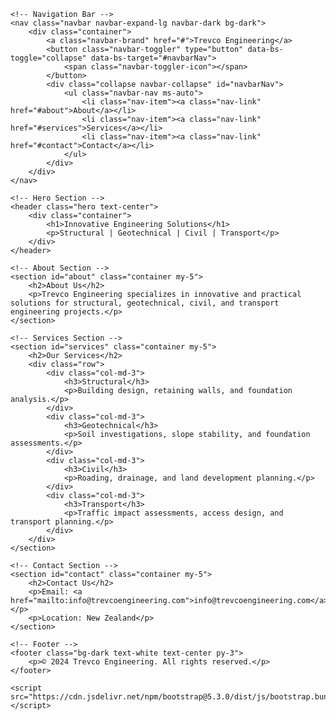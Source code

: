 <!DOCTYPE html>
<html lang="en">
<head>
    <meta charset="UTF-8">
    <meta name="viewport" content="width=device-width, initial-scale=1.0">
    <title>Trevco Engineering</title>
    <link rel="stylesheet" href="styles.css">
    <link href="https://cdn.jsdelivr.net/npm/bootstrap@5.3.0/dist/css/bootstrap.min.css" rel="stylesheet">
</head>
<body>

    <!-- Navigation Bar -->
    <nav class="navbar navbar-expand-lg navbar-dark bg-dark">
        <div class="container">
            <a class="navbar-brand" href="#">Trevco Engineering</a>
            <button class="navbar-toggler" type="button" data-bs-toggle="collapse" data-bs-target="#navbarNav">
                <span class="navbar-toggler-icon"></span>
            </button>
            <div class="collapse navbar-collapse" id="navbarNav">
                <ul class="navbar-nav ms-auto">
                    <li class="nav-item"><a class="nav-link" href="#about">About</a></li>
                    <li class="nav-item"><a class="nav-link" href="#services">Services</a></li>
                    <li class="nav-item"><a class="nav-link" href="#contact">Contact</a></li>
                </ul>
            </div>
        </div>
    </nav>

    <!-- Hero Section -->
    <header class="hero text-center">
        <div class="container">
            <h1>Innovative Engineering Solutions</h1>
            <p>Structural | Geotechnical | Civil | Transport</p>
        </div>
    </header>

    <!-- About Section -->
    <section id="about" class="container my-5">
        <h2>About Us</h2>
        <p>Trevco Engineering specializes in innovative and practical solutions for structural, geotechnical, civil, and transport engineering projects.</p>
    </section>

    <!-- Services Section -->
    <section id="services" class="container my-5">
        <h2>Our Services</h2>
        <div class="row">
            <div class="col-md-3">
                <h3>Structural</h3>
                <p>Building design, retaining walls, and foundation analysis.</p>
            </div>
            <div class="col-md-3">
                <h3>Geotechnical</h3>
                <p>Soil investigations, slope stability, and foundation assessments.</p>
            </div>
            <div class="col-md-3">
                <h3>Civil</h3>
                <p>Roading, drainage, and land development planning.</p>
            </div>
            <div class="col-md-3">
                <h3>Transport</h3>
                <p>Traffic impact assessments, access design, and transport planning.</p>
            </div>
        </div>
    </section>

    <!-- Contact Section -->
    <section id="contact" class="container my-5">
        <h2>Contact Us</h2>
        <p>Email: <a href="mailto:info@trevcoengineering.com">info@trevcoengineering.com</a></p>
        <p>Location: New Zealand</p>
    </section>

    <!-- Footer -->
    <footer class="bg-dark text-white text-center py-3">
        <p>© 2024 Trevco Engineering. All rights reserved.</p>
    </footer>

    <script src="https://cdn.jsdelivr.net/npm/bootstrap@5.3.0/dist/js/bootstrap.bundle.min.js"></script>
</body>
</html>
